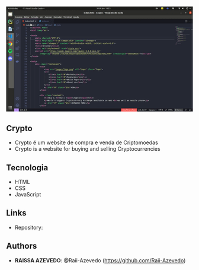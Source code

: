 ![Crypto](https://github.com/Raii-Azevedo/Crypto/blob/master/crypto%202.gif)
 
## Crypto
 
- Crypto é um website de compra e venda de Criptomoedas
- Crypto is a website for buying and selling Cryptocurrencies
 
 
## Tecnologia
 - HTML
 - CSS
 - JavaScript
 
## Links
 

  - Repository: 
 
 
## Authors
 
* **RAISSA AZEVEDO**: @Raii-Azevedo (https://github.com/Raii-Azevedo)
 
 
